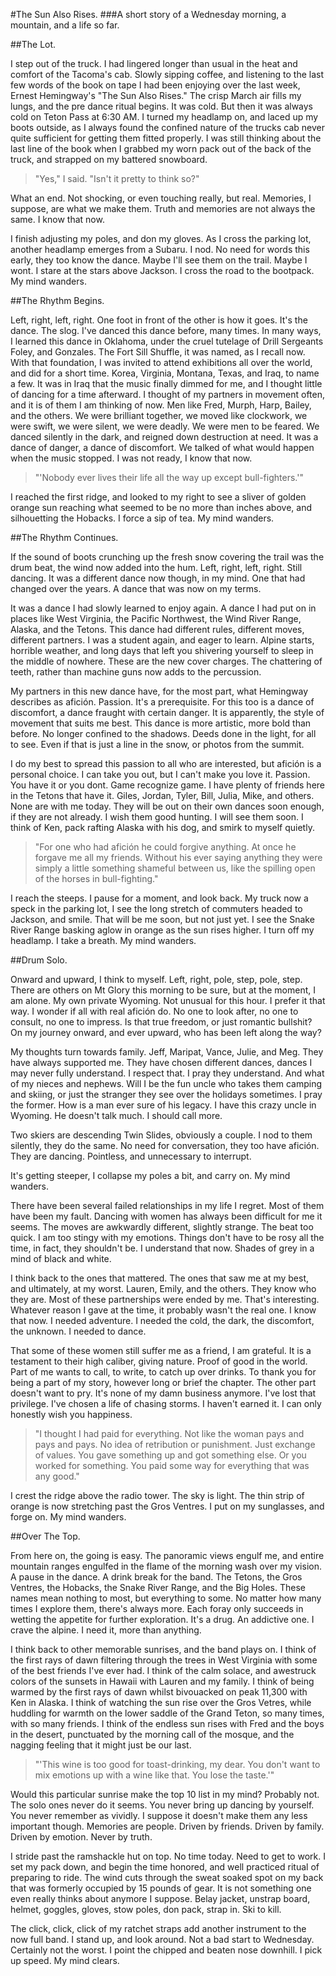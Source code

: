 #The Sun Also Rises. 
###A short story of a Wednesday morning, a mountain, and a life so far.

##The Lot.

I step out of the truck. I had lingered longer than usual in the heat and comfort of the Tacoma's cab. Slowly sipping coffee, and listening to the last few words of the book on tape I had been enjoying over the last week, Ernest Hemingway's "The Sun Also Rises." The crisp March air fills my lungs, and the pre dance ritual begins. It was cold. But then it was always cold on Teton Pass at 6:30 AM. I turned my headlamp on, and laced up my boots outside, as I always found the confined nature of the trucks cab never quite sufficient for getting them fitted properly. I was still thinking about the last line of the book when I grabbed my worn pack out of the back of the truck, and strapped on my battered snowboard. 

>"Yes," I said. "Isn't it pretty to think so?"

What an end. Not shocking, or even touching really, but real. Memories, I suppose, are what we make them. Truth and memories are not always the same. I know that now.

I finish adjusting my poles, and don my gloves. As I cross the parking lot, another headlamp emerges from a Subaru. I nod. No need for words this early, they too know the dance. Maybe I'll see them on the trail. Maybe I wont. I stare at the stars above Jackson. I cross the road to the bootpack. My mind wanders.

##The Rhythm Begins.

Left, right, left, right. One foot in front of the other is how it goes. It's the dance. The slog. I've danced this dance before, many times. In many ways, I learned this dance in Oklahoma, under the cruel tutelage of Drill Sergeants Foley, and Gonzales. The Fort Sill Shuffle, it was named, as I recall now. With that foundation, I was invited to attend exhibitions all over the world, and did for a short time. Korea, Virginia, Montana, Texas, and Iraq, to name a few. It was in Iraq that the music finally dimmed for me, and I thought little of dancing for a time afterward. I thought of my partners in movement often, and it is of them I am thinking of now. Men like Fred, Murph, Harp, Bailey, and the others. We were brilliant together, we moved like clockwork, we were swift, we were silent, we were deadly. We were men to be feared. We danced silently in the dark, and reigned down destruction at need. It was a dance of danger, a dance of discomfort. We talked of what would happen when the music stopped. I was not ready, I know that now.

>"'Nobody ever lives their life all the way up except bull-fighters.'"

I reached the first ridge, and looked to my right to see a sliver of golden orange sun reaching what seemed to be no more than inches above, and silhouetting the Hobacks. I force a sip of tea. My mind wanders.

##The Rhythm Continues.

If the sound of boots crunching up the fresh snow covering the trail was the drum beat, the wind now added into the hum. Left, right, left, right. Still dancing. It was a different dance now though, in my mind. One that had changed over the years. A dance that was now on my terms.

It was a dance I had slowly learned to enjoy again. A dance I had put on in places like West Virginia, the Pacific Northwest, the Wind River Range, Alaska, and the Tetons. This dance had different rules, different moves, different partners. I was a student again, and eager to learn. Alpine starts, horrible weather, and long days that left you shivering yourself to sleep in the middle of nowhere. These are the new cover charges. The chattering of teeth, rather than machine guns now adds to the percussion.

My partners in this new dance have, for the most part, what Hemingway describes as afición. Passion. It's a prerequisite.  For this too is a dance of discomfort, a dance fraught with certain danger. It is apparently, the style of movement that suits me best. This dance is more artistic, more bold than before. No longer confined to the shadows. Deeds done in the light, for all to see. Even if that is just a line in the snow, or photos from the summit. 

I do my best to spread this passion to all who are interested, but afición is a personal choice. I can take you out, but I can't make you love it. Passion. You have it or you dont. Game recognize game. I have plenty of friends here in the Tetons that have it. Giles, Jordan, Tyler, Bill, Julia, Mike, and others. None are with me today. They will be out on their own dances soon enough, if they are not already. I wish them good hunting. I will see them soon. I think of Ken, pack rafting Alaska with his dog, and smirk to myself quietly.

>"For one who had afición he could forgive anything. At once he forgave me all my friends. Without his ever saying anything they were simply a little something shameful between us, like the spilling open of the horses in bull-fighting."

I reach the steeps. I pause for a moment, and look back. My truck now a speck in the parking lot, I see the long stretch of commuters headed to Jackson, and smile. That will be me soon, but not just yet. I see the Snake River Range basking aglow in orange as the sun rises higher. I turn off my headlamp. I take a breath. My mind wanders.

##Drum Solo.

Onward and upward, I think to myself. Left, right, pole, step, pole, step. There are others on Mt Glory this morning to be sure, but at the moment, I am alone. My own private Wyoming. Not unusual for this hour. I prefer it that way. I wonder if all with real afición do. No one to look after, no one to consult, no one to impress. Is that true freedom, or just romantic bullshit? On my journey onward, and ever upward, who has been left along the way? 

My thoughts turn towards family. Jeff, Maripat, Vance, Julie, and Meg. They have always supported me. They have chosen different dances, dances I may never fully understand. I respect that. I pray they understand. And what of my nieces and nephews. Will I be the fun uncle who takes them camping and skiing, or just the stranger they see over the holidays sometimes. I pray the former. How is a man ever sure of his legacy. I have this crazy uncle in Wyoming. He doesn't talk much. I should call more.

Two skiers are descending Twin Slides, obviously a couple. I nod to them silently, they do the same. No need for conversation, they too have afición. They are dancing. Pointless, and unnecessary to interrupt. 

It's getting steeper, I collapse my poles a bit, and carry on. My mind wanders.

There have been several failed relationships in my life I regret. Most of them have been my fault. Dancing with women has always been difficult for me it seems. The moves are awkwardly different, slightly strange. The beat too quick. I am too stingy with my emotions. Things don't have to be rosy all the time, in fact, they shouldn't be. I understand that now. Shades of grey in a mind of black and white.

I think back to the ones that mattered. The ones that saw me at my best, and ultimately, at my worst. Lauren, Emily, and the others. They know who they are. Most of these partnerships were ended by me. That's interesting. Whatever reason I gave at the time, it probably wasn't the real one. I know that now. I needed adventure. I needed the cold, the dark, the discomfort, the unknown. I needed to dance.

That some of these women still suffer me as a friend, I am grateful. It is a testament to their high caliber, giving nature. Proof of good in the world. Part of me wants to call, to write, to catch up over drinks. To thank you for being a part of my story, however long or brief the chapter. The other part doesn't want to pry. It's none of my damn business anymore. I've lost that privilege. I've chosen a life of chasing storms. I haven't earned it. I can only honestly wish you happiness.

>"I thought I had paid for everything. Not like the woman pays and pays and pays. No idea of retribution or punishment. Just exchange of values. You gave something up and got something else. Or you worked for something. You paid some way for everything that was any good."

I crest the ridge above the radio tower. The sky is light. The thin strip of orange is now stretching past the Gros Ventres. I put on my sunglasses, and forge on. My mind wanders.

##Over The Top.

From here on, the going is easy. The panoramic views engulf me, and entire mountain ranges engulfed in the flame of the morning wash over my vision. A pause in the dance. A drink break for the band. The Tetons, the Gros Ventres, the Hobacks, the Snake River Range, and the Big Holes. These names mean nothing to most, but everything to some. No matter how many times I explore them, there's always more. Each foray only succeeds in wetting the appetite for further exploration. It's a drug. An addictive one. I crave the alpine. I need it, more than anything.

I think back to other memorable sunrises, and the band plays on. I think of the first rays of dawn filtering through the trees in West Virginia with some of the best friends I've ever had. I think of the calm solace, and awestruck colors of the sunsets in Hawaii with Lauren and my family. I think of being warmed by the first rays of dawn whilst bivouacked on peak 11,300 with Ken in Alaska. I think of watching the sun rise over the Gros Vetres, while huddling for warmth on the lower saddle of the Grand Teton, so many times, with so many friends. I think of the endless sun rises with Fred and the boys in the desert, punctuated by the morning call of the mosque, and the nagging feeling that it might just be our last. 

>"'This wine is too good for toast-drinking, my dear. You don't want to mix emotions up with a wine like that. You lose the taste.'" 

Would this particular sunrise make the top 10 list in my mind? Probably not. The solo ones never do it seems. You never bring up dancing by yourself. You never remember as vividly. I suppose it doesn't make them any less important though. Memories are people. Driven by friends. Driven by family. Driven by emotion. Never by truth.

I stride past the ramshackle hut on top. No time today. Need to get to work. I set my pack down, and begin the time honored, and well practiced ritual of preparing to ride. The wind cuts through the sweat soaked spot on my back that was formerly occupied by 15 pounds of gear. It is not something one even really thinks about anymore I suppose. Belay jacket, unstrap board, helmet, goggles, gloves, stow poles, don pack, strap in. Ski to kill.

The click, click, click of my ratchet straps add another instrument to the now full band. I stand up, and look around. Not a bad start to Wednesday. Certainly not the worst. I point the chipped and beaten nose downhill. I pick up speed. My mind clears.
